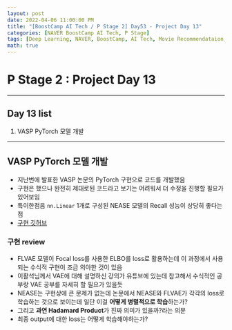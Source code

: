 ```yaml
---
layout: post
date: 2022-04-06 11:00:00 PM
title: "[BoostCamp AI Tech / P Stage 2] Day53 - Project Day 13"
categories: [NAVER BoostCamp AI Tech, P Stage]
tags: [Deep Learning, NAVER, BoostCamp, AI Tech, Movie Recommendataion, Project]
math: true
---
```


# P Stage 2 : Project Day 13

---

## Day 13 list

1. VASP PyTorch 모델 개발

---

## VASP PyTorch 모델 개발

- 지난번에 발표한 VASP 논문의 PyTorch 구현으로 코드를 개발했음
- 구현은 했으나 완전히 제대로된 코드라고 보기는 어려워서 더 수정을 진행할 필요가 있어보임
- 특이한점음 `nn.Linear` 1개로 구성된 NEASE 모델의 Recall 성능이 상당히 좋다는 점
- [구현 깃허브](https://github.com/cow-coding/Machine-Learning-Paper-Review-and-Implementation/tree/main/implementation_code/VASP)

### 구현 review

- FLVAE 모델이 Focal loss를 사용한 ELBO를 loss로 활용하는데 이 과정에서 사용되는 수식적 구현이 조금 의아한 것이 있음
- 이활석님께서 VAE에 대해 설명하신 강의가 유튜브에 있는데 참고해서 수식적인 공부랑 VAE 공부를 자세히 할 필요가 있을듯
- NEASE는 구현상에 큰 문제가 없는데 논문에서 NEASE와 FLVAE가 각각의 loss로 학습하는 것으로 보이는데 일단 이걸 **어떻게 병렬적으로 학습**하는가?
- 그리고 **과연 Hadamard Product**가 진짜 의미가 있을까?라는 의문
- 최종 output에 대한 loss는 어떻게 학습해야하는가?

